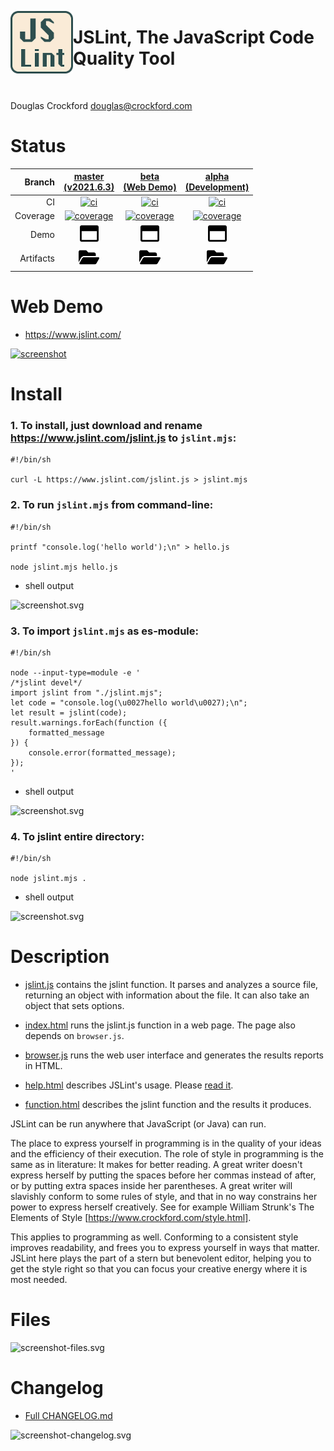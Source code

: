 [<img align="left" height="100" src="image-jslint-256x256.png"/>](https://github.com/jslint-org/jslint)


# JSLint, The JavaScript Code Quality Tool

&nbsp;

Douglas Crockford <douglas@crockford.com>


# Status
| Branch | [master<br>(v2021.6.3)](https://github.com/jslint-org/jslint/tree/master) | [beta<br>(Web Demo)](https://github.com/jslint-org/jslint/tree/beta) | [alpha<br>(Development)](https://github.com/jslint-org/jslint/tree/alpha) |
|--:|:--:|:--:|:--:|
| CI | [![ci](https://github.com/jslint-org/jslint/actions/workflows/ci.yml/badge.svg?branch=master)](https://github.com/jslint-org/jslint/actions?query=branch%3Amaster) | [![ci](https://github.com/jslint-org/jslint/actions/workflows/ci.yml/badge.svg?branch=beta)](https://github.com/jslint-org/jslint/actions?query=branch%3Abeta) | [![ci](https://github.com/jslint-org/jslint/actions/workflows/ci.yml/badge.svg?branch=alpha)](https://github.com/jslint-org/jslint/actions?query=branch%3Aalpha) |
| Coverage | [![coverage](https://jslint-org.github.io/jslint/branch-alpha/.build/coverage/coverage-badge.svg)](https://jslint-org.github.io/jslint/branch-alpha/.build/coverage/index.html) | [![coverage](https://jslint-org.github.io/jslint/branch-alpha/.build/coverage/coverage-badge.svg)](https://jslint-org.github.io/jslint/branch-alpha/.build/coverage/index.html) | [![coverage](https://jslint-org.github.io/jslint/branch-alpha/.build/coverage/coverage-badge.svg)](https://jslint-org.github.io/jslint/branch-alpha/.build/coverage/index.html) |
| Demo | [<img src="image-window-maximize-regular.svg" height="30">](https://jslint-org.github.io/jslint/branch-alpha/index.html) | [<img src="image-window-maximize-regular.svg" height="30">](https://jslint-org.github.io/jslint/branch-alpha/index.html) | [<img src="image-window-maximize-regular.svg" height="30">](https://jslint-org.github.io/jslint/branch-alpha/index.html) |
| Artifacts | [<img src="image-folder-open-solid.svg" height="30">](https://github.com/jslint-org/jslint/tree/gh-pages/branch-alpha/.build) | [<img src="image-folder-open-solid.svg" height="30">](https://github.com/jslint-org/jslint/tree/gh-pages/branch-alpha/.build) | [<img src="image-folder-open-solid.svg" height="30">](https://github.com/jslint-org/jslint/tree/gh-pages/branch-alpha/.build) |


# Web Demo
- https://www.jslint.com/

[![screenshot](https://jslint-org.github.io/jslint/branch-alpha/.build/screenshot-browser-_2fjslint_2fbranch-beta_2findex.html.png)](https://jslint-org.github.io/jslint/index.html)


# Install
### 1. To install, just download and rename https://www.jslint.com/jslint.js to `jslint.mjs`:
```shell
#!/bin/sh

curl -L https://www.jslint.com/jslint.js > jslint.mjs
```

### 2. To run `jslint.mjs` from command-line:
```shell
#!/bin/sh

printf "console.log('hello world');\n" > hello.js

node jslint.mjs hello.js
```
- shell output

![screenshot.svg](https://jslint-org.github.io/jslint/branch-alpha/.build/screenshot-install-cli-file.svg)

### 3. To import `jslint.mjs` as es-module:
```shell
#!/bin/sh

node --input-type=module -e '
/*jslint devel*/
import jslint from "./jslint.mjs";
let code = "console.log(\u0027hello world\u0027);\n";
let result = jslint(code);
result.warnings.forEach(function ({
    formatted_message
}) {
    console.error(formatted_message);
});
'
```
- shell output

![screenshot.svg](https://jslint-org.github.io/jslint/branch-alpha/.build/screenshot-install-import.svg)

### 4. To jslint entire directory:
```shell
#!/bin/sh

node jslint.mjs .
```
- shell output

![screenshot.svg](https://jslint-org.github.io/jslint/branch-alpha/.build/screenshot-install-cli-dir.svg)

<!-- coverage-hack
```javascript
"use strict";
```
-->


# Description
- [jslint.js](jslint.js) contains the jslint function. It parses and analyzes a source file, returning an object with information about the file. It can also take an object that sets options.

- [index.html](index.html) runs the jslint.js function in a web page. The page also depends on `browser.js`.

- [browser.js](browser.js) runs the web user interface and generates the results reports in HTML.

- [help.html](help.html) describes JSLint's usage. Please [read it](https://jslint-org.github.io/jslint/help.html).

- [function.html](function.html) describes the jslint function and the results it produces.

JSLint can be run anywhere that JavaScript (or Java) can run.

The place to express yourself in programming is in the quality of your ideas and
the efficiency of their execution. The role of style in programming is the same
as in literature: It makes for better reading. A great writer doesn't express
herself by putting the spaces before her commas instead of after, or by putting
extra spaces inside her parentheses. A great writer will slavishly conform to
some rules of style, and that in no way constrains her power to express herself
creatively. See for example William Strunk's The Elements of Style
[https://www.crockford.com/style.html].

This applies to programming as well. Conforming to a consistent style improves
readability, and frees you to express yourself in ways that matter. JSLint here
plays the part of a stern but benevolent editor, helping you to get the style
right so that you can focus your creative energy where it is most needed.


# Files
![screenshot-files.svg](https://jslint-org.github.io/jslint/branch-alpha/.build/screenshot-files.svg)


# Changelog
- [Full CHANGELOG.md](CHANGELOG.md)

![screenshot-changelog.svg](https://jslint-org.github.io/jslint/branch-alpha/.build/screenshot-changelog.svg)

